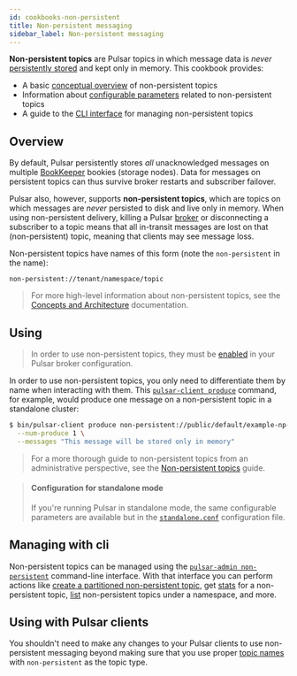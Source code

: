 ```yaml
---
id: cookbooks-non-persistent
title: Non-persistent messaging
sidebar_label: Non-persistent messaging
---
```


**Non-persistent topics** are Pulsar topics in which message data is *never* [persistently stored](concepts-architecture-overview.md#persistent-storage) and kept only in memory. This cookbook provides:

* A basic [conceptual overview](#overview) of non-persistent topics
* Information about [configurable parameters](#configuration) related to non-persistent topics
* A guide to the [CLI interface](#cli) for managing non-persistent topics

## Overview

By default, Pulsar persistently stores *all* unacknowledged messages on multiple [BookKeeper](#persistent-storage) bookies (storage nodes). Data for messages on persistent topics can thus survive broker restarts and subscriber failover.

Pulsar also, however, supports **non-persistent topics**, which are topics on which messages are *never* persisted to disk and live only in memory. When using non-persistent delivery, killing a Pulsar [broker](reference-terminology.md#broker) or disconnecting a subscriber to a topic means that all in-transit messages are lost on that (non-persistent) topic, meaning that clients may see message loss.

Non-persistent topics have names of this form (note the `non-persistent` in the name):

```http
non-persistent://tenant/namespace/topic
```

> For more high-level information about non-persistent topics, see the [Concepts and Architecture](concepts-messaging.md#non-persistent-topics) documentation.

## Using

> In order to use non-persistent topics, they must be [enabled](#enabling) in your Pulsar broker configuration.

In order to use non-persistent topics, you only need to differentiate them by name when interacting with them. This [`pulsar-client produce`](reference-cli-tools.md#pulsar-client-produce) command, for example, would produce one message on a non-persistent topic in a standalone cluster:

```bash
$ bin/pulsar-client produce non-persistent://public/default/example-np-topic \
  --num-produce 1 \
  --messages "This message will be stored only in memory"
```

> For a more thorough guide to non-persistent topics from an administrative perspective, see the [Non-persistent topics](admin-api-non-persistent-topics.md) guide.

> #### Configuration for standalone mode
> If you're running Pulsar in standalone mode, the same configurable parameters are available but in the [`standalone.conf`](reference-configuration.md#standalone) configuration file. 

## Managing with cli

Non-persistent topics can be managed using the [`pulsar-admin non-persistent`](reference-pulsar-admin.md#non-persistent) command-line interface. With that interface you can perform actions like [create a partitioned non-persistent topic](reference-pulsar-admin.md#non-persistent-create-partitioned-topic), get [stats](reference-pulsar-admin.md#non-persistent-stats) for a non-persistent topic, [list](reference-pulsar-admin.md) non-persistent topics under a namespace, and more.

## Using with Pulsar clients

You shouldn't need to make any changes to your Pulsar clients to use non-persistent messaging beyond making sure that you use proper [topic names](#using) with `non-persistent` as the topic type.

